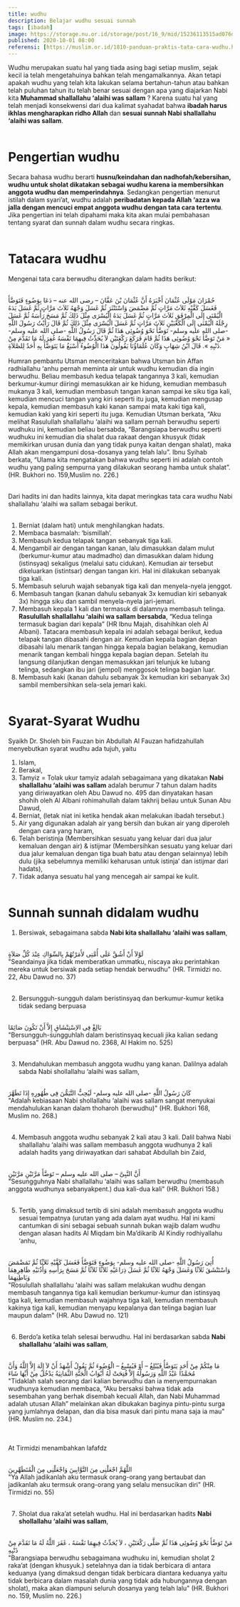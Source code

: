```yaml
---
title: wudhu
description: Belajar wudhu sesuai sunnah
tags: [ibadah]
image: https://storage.nu.or.id/storage/post/16_9/mid/15236113515ad076d745e28.jpg
published: 2020-10-01 08:00
referensi: [https://muslim.or.id/1810-panduan-praktis-tata-cara-wudhu.html, https://rumaysho.com/952-meluruskan-tata-cara-wudhu-sesuai-petunjuk-nabi.html]
---
```


Wudhu merupakan suatu hal yang tiada asing bagi setiap muslim, sejak kecil ia telah mengetahuinya bahkan telah mengamalkannya. Akan tetapi apakah wudhu yang telah kita lakukan selama bertahun-tahun atau bahkan telah puluhan tahun itu telah benar sesuai dengan apa yang diajarkan Nabi kita **Muhammad shallallahu ‘alaihi was sallam** ?
Karena suatu hal yang telah menjadi konsekwensi dari dua kalimat syahadat bahwa **ibadah harus ikhlas mengharapkan ridho Allah** dan **sesuai sunnah Nabi shallallahu ‘alaihi was sallam**.
<br><br>

# Pengertian wudhu 
Secara bahasa wudhu berarti **husnu/keindahan dan nadhofah/kebersihan, wudhu untuk sholat dikatakan sebagai wudhu karena ia membersihkan anggota wudhu dan memperindahnya**. Sedangkan pengertian menurut istilah dalam syari’at, wudhu adalah **peribadatan kepada Allah ‘azza wa jalla dengan mencuci empat anggota wudhu dengan tata cara tertentu**. Jika pengertian ini telah dipahami maka kita akan mulai pembahasan tentang syarat dan sunnah dalam wudhu secara ringkas.
<br><br>

# Tatacara wudhu
Mengenai tata cara berwudhu diterangkan dalam hadits berikut:  <br><br>

<div class="teks-arab">
حُمْرَانَ مَوْلَى عُثْمَانَ أَخْبَرَهُ أَنَّ عُثْمَانَ بْنَ عَفَّانَ – رضى الله عنه – دَعَا بِوَضُوءٍ فَتَوَضَّأَ فَغَسَلَ كَفَّيْهِ ثَلاَثَ مَرَّاتٍ ثُمَّ مَضْمَضَ وَاسْتَنْثَرَ ثُمَّ غَسَلَ وَجْهَهُ ثَلاَثَ مَرَّاتٍ ثُمَّ غَسَلَ يَدَهُ الْيُمْنَى إِلَى الْمِرْفَقِ ثَلاَثَ مَرَّاتٍ ثُمَّ غَسَلَ يَدَهُ الْيُسْرَى مِثْلَ ذَلِكَ ثُمَّ مَسَحَ رَأْسَهُ ثُمَّ غَسَلَ رِجْلَهُ الْيُمْنَى إِلَى الْكَعْبَيْنِ ثَلاَثَ مَرَّاتٍ ثُمَّ غَسَلَ الْيُسْرَى مِثْلَ ذَلِكَ ثُمَّ قَالَ رَأَيْتُ رَسُولَ اللَّهِ -صلى الله عليه وسلم- تَوَضَّأَ نَحْوَ وُضُوئِى هَذَا ثُمَّ قَالَ رَسُولُ اللَّهِ -صلى الله عليه وسلم- « مَنْ تَوَضَّأَ نَحْوَ وُضُوئِى هَذَا ثُمَّ قَامَ فَرَكَعَ رَكْعَتَيْنِ لاَ يُحَدِّثُ فِيهِمَا نَفْسَهُ غُفِرَ لَهُ مَا تَقَدَّمَ مِنْ ذَنْبِهِ ». قَالَ ابْنُ شِهَابٍ وَكَانَ عُلَمَاؤُنَا يَقُولُونَ هَذَا الْوُضُوءُ أَسْبَغُ مَا يَتَوَضَّأُ بِهِ أَحَدٌ لِلصَّلاَةِ.
</div> <br>

<div class="teks-latin">
Humran pembantu Utsman menceritakan bahwa Utsman bin Affan radhiallahu ‘anhu pernah meminta air untuk wudhu kemudian dia ingin berwudhu. Beliau membasuh kedua telapak tangannya 3 kali, kemudian berkumur-kumur diiringi memasukkan air ke hidung, kemudian membasuh mukanya 3 kali, kemudian membasuh tangan kanan sampai ke siku tiga kali, kemudian mencuci tangan yang kiri seperti itu juga, kemudian mengusap kepala, kemudian membasuh kaki kanan sampai mata kaki tiga kali, kemudian kaki yang kiri seperti itu juga. Kemudian Utsman berkata, “Aku melihat Rasulullah shallallahu ‘alaihi wa sallam pernah berwudhu seperti wudhuku ini, kemudian beliau bersabda, “Barangsiapa berwudhu seperti wudhuku ini kemudian dia shalat dua rakaat dengan khusyuk (tidak memikirkan urusan dunia dan yang tidak punya kaitan dengan shalat), maka Allah akan mengampuni dosa-dosanya yang telah lalu”. Ibnu Syihab berkata, “Ulama kita mengatakan bahwa wudhu seperti ini adalah contoh wudhu yang paling sempurna yang dilakukan seorang hamba untuk shalat”. (HR. Bukhori no. 159,Muslim no. 226.)
</div><br>

Dari hadits ini dan hadits lainnya, kita dapat meringkas tata cara wudhu Nabi shallallahu ‘alaihi wa sallam sebagai berikut. <br><br>

1. Berniat (dalam hati) untuk menghilangkan hadats.
2. Membaca basmalah: ‘bismillah’.
3. Membasuh kedua telapak tangan sebanyak tiga kali.
4. Mengambil air dengan tangan kanan, lalu dimasukkan dalam mulut (berkumur-kumur atau madmadho) dan dimasukkan dalam hidung (istinsyaq) sekaligus (melalui satu cidukan). Kemudian air tersebut dikeluarkan (istintsar) dengan tangan kiri. Hal ini dilakukan sebanyak tiga kali.
5. Membasuh seluruh wajah sebanyak tiga kali dan menyela-nyela jenggot.
6. Membasuh tangan (kanan dahulu sebanyak 3x kemudian kiri sebanyak 3x) hingga siku dan sambil menyela-nyela jari-jemari.
7. Membasuh kepala 1 kali dan termasuk di dalamnya membasuh telinga. **Rasulullah shallallahu ‘alaihi wa sallam bersabda**, “Kedua telinga termasuk bagian dari kepala” (HR Ibnu Majah, disahihkan oleh Al Albani). Tatacara membasuh kepala ini adalah sebagai berikut, kedua telapak tangan dibasahi dengan air. Kemudian kepala bagian depan dibasahi lalu menarik tangan hingga kepala bagian belakang, kemudian menarik tangan kembali hingga kepala bagian depan. Setelah itu langsung dilanjutkan dengan memasukkan jari telunjuk ke lubang telinga, sedangkan ibu jari (jempol) menggosok telinga bagian luar.
8. Membasuh kaki (kanan dahulu sebanyak 3x kemudian kiri sebanyak 3x) sambil membersihkan sela-sela jemari kaki.
<br><br>

# Syarat-Syarat Wudhu 

Syaikh Dr. Sholeh bin Fauzan bin Abdullah Al Fauzan hafidzahullah menyebutkan syarat wudhu ada tujuh, yaitu

1. Islam,
2. Berakal,
3. Tamyiz = Tolak ukur tamyiz adalah sebagaimana yang dikatakan **Nabi shallallahu ‘alaihi was sallam** adalah berumur 7 tahun dalam hadits yang diriwayatkan oleh Abu Dawud no. 495 dan dinyatakan hasan shohih oleh Al Albani rohimahullah dalam takhrij beliau untuk Sunan Abu Dawud,
4. Berniat, (letak niat ini ketika hendak akan melakukan ibadah tersebut.)
5. Air yang digunakan adalah air yang bersih dan bukan air yang diperoleh dengan cara yang haram,
6. Telah beristinja (Membersihkan sesuatu yang keluar dari dua jalur kemaluan dengan air)
 & istijmar (Membersihkan sesuatu yang keluar dari dua jalur kemaluan dengan tiga buah batu atau dengan selainnya) lebih dulu (jika sebelumnya memiliki keharusan untuk istinja’ dan istijmar dari hadats),
7. Tidak adanya sesuatu hal yang mencegah air sampai ke kulit.
<br><br>

# Sunnah sunnah didalam wudhu

1. Bersiwak, sebagaimana sabda **Nabi kita shallallahu ‘alaihi was sallam**,
<br><br>

<div class="teks-arab">
 لَوْلاَ أَنْ أَشُقَّ عَلَى أُمَّتِى لأَمَرْتُهُمْ بِالسِّوَاكِ عِنْدَ كُلِّ صَلاَةٍ
</div>
<div class="teks-latin">
"Seandainya jika tidak memberatkan ummatku, niscaya aku perintahkan mereka untuk bersiwak pada setiap hendak berwudhu" (HR. Tirmidzi no. 22, Abu Dawud no. 37)
</div><br>

2. Bersungguh-sungguh dalam beristinsyaq dan berkumur-kumur ketika tidak sedang berpuasa
<br><br>

<div class="teks-arab">
 بَالِغْ فِى الاِسْتِنْشَاقِ إِلاَّ أَنْ تَكُونَ صَائِمًا
</div>
<div class="teks-latin">
"Bersungguh-sungguhlah dalam beristinsyaq kecuali jika kalian sedang berpuasa" (HR. Abu Dawud no. 2368, Al Hakim no. 525)
</div> <br>

3. Mendahulukan membasuh anggota wudhu yang kanan. Dalilnya adalah sabda Nabi shollallahu ‘alaihi was sallam,
<br><br>

<div class="teks-arab">
 كَانَ رَسُولُ اللَّهِ -صلى الله عليه وسلم- لَيُحِبُّ التَّيَمُّنَ فِى طُهُورِهِ إِذَا تَطَهَّرَ
</div>
<div class="teks-latin">
"Adalah kebiasaan Nabi shollallahu ‘alaihi was sallam sangat menyukai mendahulukan kanan dalam thoharoh (berwudhu)" (HR. Bukhori 168, Muslim no. 268.)
</div> <br>

4. Membasuh anggota wudhu sebanyak 2 kali atau 3 kali. Dalil bahwa Nabi shallallahu ‘alaihi was sallam membasuh anggota wudhunya 2 kali adalah hadits yang diriwayatkan dari sahabat Abdullah bin Zaid, <br><br>

<div class="teks-arab">
 أَنَّ النَّبِىَّ – صلى الله عليه وسلم – تَوَضَّأَ مَرَّتَيْنِ مَرَّتَيْنِ
</div>
<div class="teks-latin">
"Sesungguhnya Nabi shallallahu ‘alaihi was sallam berwudhu (membasuh anggota wudhunya sebanyakpent.) dua kali-dua kali" (HR. Bukhori 158.)
</div> <br>

5. Tertib, yang dimaksud tertib di sini adalah membasuh anggota wudhu sesuai tempatnya (urutan yang ada dalam ayat wudhu. Hal ini kami cantumkan di sini sebagai sebuah sunnah bukan wajib dalam wudhu dengan alasan hadits Al Miqdam bin Ma’dikarib Al Kindiy rodhiyallahu ‘anhu, <br><br>

<div class="teks-arab">
 أُتِىَ رَسُولُ اللَّهِ -صلى الله عليه وسلم- بِوَضُوءٍ فَتَوَضَّأَ فَغَسَلَ كَفَّيْهِ ثَلاَثًا ثُمَّ تَمَضْمَضَ وَاسْتَنْشَقَ ثَلاَثًا وَغَسَلَ وَجْهَهُ ثَلاَثًا ثُمَّ غَسَلَ ذِرَاعَيْهِ ثَلاَثًا ثَلاَثًا ثُمَّ مَسَحَ بِرَأْسِهِ وَأُذُنَيْهِ ظَاهِرِهِمَا وَبَاطِنِهِمَا
</div>
<div class="teks-latin">
"Rosulullah shallallahu ‘alaihi was sallam melakukan wudhu dengan membasuh tangannya tiga kali kemudian berkumur-kumur dan istinsyaq tiga kali, kemudian membasuh wajahnya tiga kali, kemudian membasuh kakinya tiga kali, kemudian menyapu kepalanya dan telinga bagian luar maupun dalam" (HR. Abu Dawud no. 121)
</div> <br>

6. Berdo’a ketika telah selesai berwudhu. Hal ini berdasarkan sabda **Nabi shallallahu ‘alaihi was sallam**,
<br><br>

<div class="teks-arab">
 مَا مِنْكُمْ مِنْ أَحَدٍ يَتَوَضَّأُ فَيُبْلِغُ – أَوْ فَيُسْبِغُ – الْوُضُوءَ ثُمَّ يَقُولُ أَشْهَدُ أَنْ لاَ إِلَهَ إِلاَّ اللَّهُ وَأَنَّ مُحَمَّدًا عَبْدُ اللَّهِ وَرَسُولُهُ إِلاَّ فُتِحَتْ لَهُ أَبْوَابُ الْجَنَّةِ الثَّمَانِيَةُ يَدْخُلُ مِنْ أَيِّهَا شَاءَ
</div>
<div class="teks-latin">
"Tidaklah salah seorang dari kalian berwudhu dan ia menyempurnakan wudhunya kemudian membaca, “Aku bersaksi bahwa tidak ada sesembahan yang berhak disembah kecuali Allah, dan Nabi Muhammad adalah utusan Allah” melainkan akan dibukakan baginya pintu-pintu surga yang jumlahnya delapan, dan dia bisa masuk dari pintu mana saja ia mau" (HR. Muslim no. 234.)
</div> <br><br>

At Tirmidzi menambahkan lafafdz <br><br>
<div class="teks-arab">
اللَّهُمَّ اجْعَلْنِى مِنَ التَّوَّابِينَ وَاجْعَلْنِى مِنَ الْمُتَطَهِّرِينَ
</div>
<div class="teks-latin">
"Ya Allah jadikanlah aku termasuk orang-orang yang bertaubat dan jadikanlah aku termsuk orang-orang yang selalu mensucikan diri" (HR. Tirmidzi no. 55)
</div> <br>

7. Sholat dua raka’at setelah wudhu. Hal ini berdasarkan hadits **Nabi shollallahu ‘alaihi was sallam**,
<br><br>

<div class="teks-arab">
 مَنْ تَوَضَّأَ نَحْوَ وُضُوئِى هَذَا ثُمَّ صَلَّى رَكْعَتَيْنِ ، لاَ يُحَدِّثُ فِيهِمَا نَفْسَهُ ، غَفَرَ اللَّهُ لَهُ مَا تَقَدَّمَ مِنْ ذَنْبِهِ
</div>
<div class="teks-latin">
"Barangsiapa berwudhu sebagaimana wudhuku ini, kemudian sholat 2 raka’at (dengan khusyuk.) setelahnya dan ia tidak berbicara di antara keduanya (yang dimaksud dengan tidak berbicara diantara keduanya yaitu tidak berbicara dalam masalah dunia yang tidak ada hubungannya dengan sholat), maka akan diampuni seluruh dosanya yang telah lalu" (HR. Bukhori no. 159, Muslim no. 226.)
</div> <br>